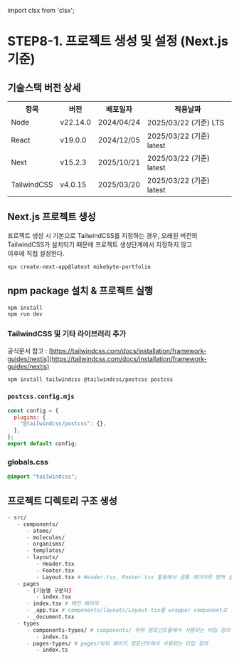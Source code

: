 import clsx from 'clsx';

# STEP8-1. 프로젝트 생성 및 설정 (Next.js 기준)

## 기술스택 버전 상세

<table className={clsx('custom-table')}>
    <tr>
        <th>항목</th>
        <th>버전</th>
        <th>배포일자</th>
        <th>적용날짜</th>
    </tr>
    <tr>
        <td>Node</td>
        <td>v22.14.0</td>
        <td>2024/04/24</td>
        <td>2025/03/22 (기준) LTS</td>
    </tr>
    <tr>
        <td>React</td>
        <td>v19.0.0</td>
        <td>2024/12/05</td>
        <td>2025/03/22 (기준) latest</td>
    </tr>
    <tr>
        <td>Next</td>
        <td>v15.2.3</td>
        <td>2025/10/21</td>
        <td>2025/03/22 (기준) latest</td>
    </tr>
    <tr>
        <td>TailwindCSS</td>
        <td>v4.0.15</td>
        <td>2025/03/20</td>
        <td>2025/03/22 (기준) latest</td>
    </tr>
</table>

## Next.js 프로젝트 생성

프로젝트 생성 시 기본으로 TailwindCSS를 지정하는 경우, 오래된 버전의 TailwindCSS가 설치되기 때문에 프로젝트 생성단계에서 지정하지 않고  
이후에 직접 설정한다.

```zsh
npx create-next-app@latest mikebyte-portfolio
```

## npm package 설치 & 프로젝트 실행

```zsh
npm install
npm run dev
```

### TailwindCSS 및 기타 라이브러리 추가

공식문서 참고 : [https://tailwindcss.com/docs/installation/framework-guides/nextjs](https://tailwindcss.com/docs/installation/framework-guides/nextjs)

```zsh
npm install tailwindcss @tailwindcss/postcss postcss
```

### `postcss.config.mjs`

```js
const config = {
  plugins: {
    "@tailwindcss/postcss": {},
  },
};
export default config;
```

### globals.css

```css
@import "tailwindcss";
```

## 프로젝트 디렉토리 구조 생성

```zsh
- src/
   - components/
      - atoms/
      - molecules/
      - organisms/
      - templates/
      - layouts/
         - Header.tsx
         - Footer.tsx
         - Layout.tsx # Header.tsx, Footer.tsx 활용해서 공통 레이아웃 영역 설정
   - pages
      - {기능별 구분자}
         - index.tsx
      - index.tsx # 메인 페이지
      - _app.tsx # components/layouts/Layout.tsx를 wrapper component로 갖는 컴포넌트
      - _document.tsx
   - types
      - components-types/ # components/ 하위 컴포넌트들에서 사용되는 타입 정의
         - index.ts
      - pages-types/ # pages/하위 페이지 컴포넌트에서 사용되는 타입 정의
         - index.ts
```
